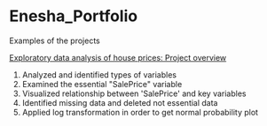 # Enesha_Portfolio
Examples of the projects

[Exploratory data analysis of house prices: Project overview](https://github.com/Ennie99/Enesha_Portfolio/blob/main/docs/House%20pricing%20EDA%20(1).py)
1. Analyzed and identified types of variables
2. Examined the essential "SalePrice" variable
3. Visualized relationship between 'SalePrice' and key variables
4. Identified missing data and deleted not essential data
5. Applied log transformation in order to get normal probability plot
